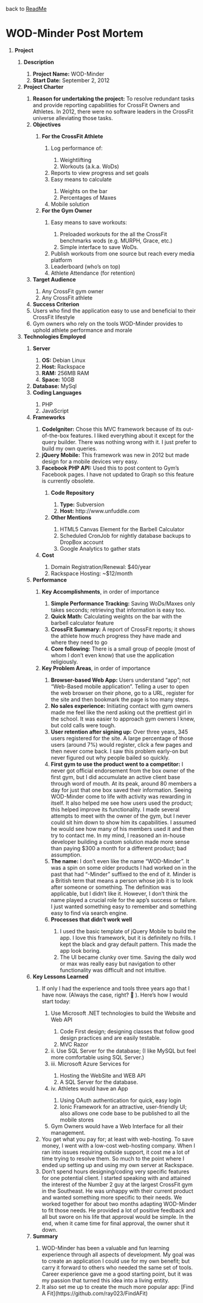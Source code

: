 back to [ReadMe](https://github.com/ray023/wod-minder/blob/master/README.md)

# WOD-Minder Post Mortem
<ol>
	<li><b>Project</b></li>
	<ol>
		<li><b>Description</b></li>
			<ol>
				<li><b>Project Name:</b>  WOD-Minder</li>
				<li><b>Start Date:</b>  September 2, 2012</li>
			</ol>
		<li><b>Project Charter</b></li>
			<ol>
				<li><b>Reason for undertaking the project:</b>  To resolve redundant tasks and provide reporting capabilities for CrossFit Owners and Athletes.  In 2012, there were no software leaders in the CrossFit universe alleviating those tasks.</li>
				<li><b>Objectives</b></li>
					<ol>
					<li><b>For the CrossFit Athlete</b></li>
						<ol>
							<li>Log performance of:</li>
								<ol>
									<li>Weightlifting </li>
									<li>Workouts (a.k.a. WoDs)</li>
								</ol>
							<li>Reports to view progress and set goals</li>
							<li>Easy means to calculate</li>
								<ol>
									<li>Weights on the bar</li>
									<li>Percentages of Maxes</li>
								</ol>
							<li>Mobile solution</li>
						</ol>
					<li><b>For the Gym Owner</b></li>
						<ol>
							<li>Easy means to save workouts:</li>
								<ol>
									<li>Preloaded workouts for the all the CrossFit benchmarks wods (e.g. MURPH, Grace, etc.)</li>
									<li>Simple interface to save WoDs.</li>
								</ol>
							<li>Publish workouts from one source but reach every media platform</li>
							<li>Leaderboard (who’s on top)</li>
							<li>Athlete Attendance (for retention)</li>
						</ol>
					</ol>
				<li><b>Target Audience</b></li>
					<ol>
						<li>Any CrossFit gym owner </li>
						<li>Any CrossFit athlete</li>
					</ol>
				<li><b>Success Criterion</b></li>
				<li>Users who find the application easy to use and beneficial to their CrossFit lifestyle</li>
				<li>Gym owners who rely on the tools WOD-Minder provides to uphold athlete performance and morale</li>
			</ol>
		<li><b>Technologies Employed</b></li>
			<ol>
				<li><b>Server</b></li>
					<ol>
						<li><b>OS:</b>  Debian Linux </li>
						<li><b>Host:</b>  Rackspace</li>
						<li><b>RAM:</b>  256MB RAM</li>
						<li><b>Space:</b>  10GB</li>
					</ol>
				<li><b>Database:</b>  MySql</li>
				<li><b>Coding Languages</b></li>
					<ol>
						<li>PHP</li>
						<li>JavaScript</li>
					</ol>
				<li><b>Frameworks</b></li>
					<ol>
						<li><b>CodeIgniter:</b>  Chose this MVC framework because of its out-of-the-box features.  I liked everything about it except for the query builder.  There was nothing wrong with it.   I just prefer to build my own queries. </li>
						<li><b>jQuery Mobile:</b>  This framework was new in 2012 but made design for a mobile devices very easy.  </li>
						<li><b>Facebook PHP API:</b>  Used this to post content to Gym’s Facebook pages.  I have not updated to Graph so this feature is currently obsolete.</li>
					<ol>
				<li><b>Code Repository</b></li>
					<ol>
						<li><b>Type:</b>  Subversion</li>
						<li><b>Host:</b>  http://www.unfuddle.com </li>
					</ol>
				<li><b>Other Mentions</b></li>
					<ol>
						<li>HTML5 Canvas Element for the Barbell Calculator</li>
						<li>Scheduled CronJob for nightly database backups to DropBox account</li>
						<li>Google Analytics to gather stats</li>
					</ol>
			</ol>
		<li><b>Cost</b></li>
			<ol>
				<li>Domain Registration/Renewal:  $40/year</li>
				<li>Rackspace Hosting: ~$12/month</li>
			</ol>
	</ol>
	<li><b>Performance</b></li>
		<ol>
			<li><b>Key Accomplishments</b>, in order of importance </li>
				<ol>
					<li><b>Simple Performance Tracking:</b>  Saving WoDs/Maxes only takes seconds; retrieving that information is easy too.</li>
					<li><b>Quick Math:</b>  Calculating weights on the bar with the barbell calculator feature</li>
					<li><b>CrossFit Summary:</b> A report of CrossFit reports; it shows the athlete how much progress they have made and where they need to go</li>
					<li><b>Core following:</b>  There is a small group of people (most of whom I don’t even know) that use the application religiously.</li>
				</ol>
			<li><b>Key Problem Areas</b>, in order of importance</li>
				<ol>
					<li><b>Browser-based Web App:</b>  Users understand “app”; not “Web-Based mobile application”.  Telling a user to open the web browser on their phone, go to a URL, register for the site and then bookmark the page is too many steps.  </li>
					<li><b>No sales experience:</b>  Initiating contact with gym owners made me feel like the nerd asking out the prettiest girl in the school.  It was easier to approach gym owners I knew, but cold calls were tough.  </li>
					<li><b>User retention after signing up:</b>  Over three years, 345 users registered for the site.  A large percentage of those users (around 7%) would register, click a few pages and then never come back.  I saw this problem early-on but never figured out why people bailed so quickly.    </li>
					<li><b>First gym to use the product went to a competitor:</b>  I never got official endorsement from the box owner of the first gym, but I did accumulate an active client base through word of mouth.  At its peak, around 80 members a day for just that one box saved their information.  Seeing WOD-Minder come to life with activity was rewarding in itself.  It also helped me see how users used the product; this helped improve its functionality.  I made several attempts to meet with the owner of the gym, but I never could sit him down to show him its capabilities.  I assumed he would see how many of his members used it and then try to contact me.  In my mind, I reasoned an in-house developer building a custom solution made more sense than paying $300 a month for a different product; bad assumption.   </li>
					<li><b>The name:</b>  I don’t even like the name “WOD-Minder”.  It was a spin on some older products I had worked on in the past that had “-Minder” suffixed to the end of it.  Minder is a British term that means a person whose job it is to look after someone or something.  The definition was applicable, but I didn’t like it.  However, I don’t think the name played a crucial role for the app’s success or failure.  I just wanted something easy to remember and something easy to find via search engine.</li>
					<li><b>Processes that didn’t work well</b></li>
						<ol>
							<li>I used the basic template of jQuery Mobile to build the app.  I love this framework, but it is definitely no frills.  I kept the black and gray default pattern.  This made the app look boring.  </li>
							<li>The UI became clunky over time.  Saving the daily wod or max was really easy but navigation to other functionality was difficult and not intuitive.</li>
						</ol>
				</ol>
		</ol>
	<li><b>Key Lessons Learned</b></li>
		<ol>
			<li>If only I had the experience and tools three years ago that I have now.  (Always the case, right?  ).  Here’s how I would start today:</li>
				<ol>
					<li>Use Microsoft .NET technologies to build the Website and Web API</li>
						<ol>
							<li>Code First design; designing classes that follow good design practices and are easily testable.  </li>
							<li>MVC Razor </li>
						</ol>
					<li>ii.	Use SQL Server for the database; (I like MySQL but feel more comfortable using SQL Server.)</li>
					<li>iii.	Microsoft Azure Services for </li>
						<ol>
							<li>Hosting the WebSite and WEB API </li>
							<li>A SQL Server for the database.  </li>
						</ol>
					<li>iv.	Athletes would have an App</li>
						<ol>
							<li>Using OAuth authentication for quick, easy login</li>
							<li>Ionic Framework for an attractive, user-friendly UI; also allows one code base to be published to all the mobile stores</li>
						</ol>
					<li>Gym Owners would have a Web Interface for all their management. </li>
				</ol>
			<li>You get what you pay for; at least with web-hosting.  To save money, I went with a low-cost web-hosting company.  When I ran into issues requiring outside support, it cost me a lot of time trying to resolve them.  So much to the point where I ended up setting up and using my own server at Rackspace.  </li>
			<li>Don’t spend hours designing/coding very specific features for one potential client.  I started speaking with and attained the interest of the Number 2 guy at the largest CrossFit gym in the Southeast.  He was unhappy with their current product and wanted something more specific to their needs.  We worked together for about two months adapting WOD-Minder to fit those needs.  He provided a lot of positive feedback and all but swore on his life that approval would be simple.  In the end, when it came time for final approval, the owner shut it down.  </li>
		</ol>
	<li><b>Summary</b></li>
		<ol>
		<li>WOD-Minder has been a valuable and fun learning experience through all aspects of development.  My goal was to create an application I could use for my own benefit; but carry it forward to others who needed the same set of tools.  Career experience gave me a good starting point, but it was my passion that turned this idea into a living entity.  </li>
		<li>It also set me up to create the much more popular app:  [Find A Fit](https://github.com/ray023/FindAFit)</li>
		</ol>
</ol>
